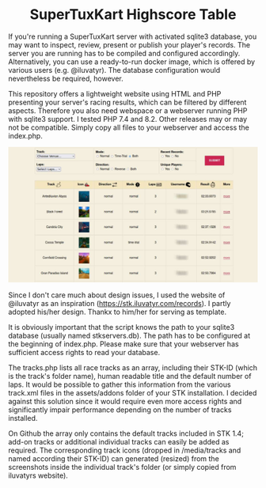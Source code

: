 <h1 align="center">SuperTuxKart Highscore Table</h1>

If you're running a SuperTuxKart server with activated sqlite3 database, you may want to inspect, review, present or publish your player's records.
The server you are running has to be compiled and configured accordingly. Alternatively, you can use a ready-to-run docker image, which is offered by various users (e.g. @iluvatyr). The database configuration would nevertheless be required, however.

This repository offers a lightweight website using HTML and PHP presenting your server's racing results, which can be filtered by different aspects.
Therefore you also need webspace or a webserver running PHP with sqlite3 support. I tested PHP 7.4 and 8.2. Other releases may or may not be compatible. Simply copy all files to your webserver and access the index.php.

<p align="center"><img src="screenshot.jpg"></p>

Since I don't care much about design issues, I used the website of @iluvatyr as an inspiration (https://stk.iluvatyr.com/records). I partly adopted his/her design. Thankx to him/her for serving as template.

It is obviously important that the script knows the path to your sqlite3 database (usually named stkservers.db). The path has to be configured at the beginning of index.php. Please make sure that your webserver has sufficient access rights to read your database.

The tracks.php lists all race tracks as an array, including their STK-ID (which is the track's folder name), human readable title and the default number of laps. It would be possible to gather this information from the various track.xml files in the assets/addons folder of your STK installation. I decided against this solution since it would require even more access rights and significantly impair performance depending on the number of tracks installed.

On Github the array only contains the default tracks included in STK 1.4; add-on tracks or additional individual tracks can easily be added as required. The corresponding track icons (dropped in /media/tracks and named according their STK-ID) can generated (resized) from the screenshots inside the individual track's folder (or simply copied from iluvatyrs website).
